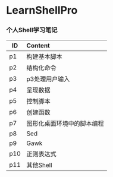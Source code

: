 # LearnShellPro
### 个人Shell学习笔记

ID|Content
--|:--
p1|构建基本脚本
p2|结构化命令
p3|p3处理用户输入
p4|呈现数据
p5|控制脚本
p6|创建函数
p7|图形化桌面环境中的脚本编程
p8|Sed
p9|Gawk
p10|正则表达式
p11|其他Shell
